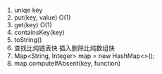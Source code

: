 1. uniqe key
2. put(key, value) O(1)
3. get(key) O(1)
4. containsKey(key)
5. toString()
6. 查找比纯链表快 插入删除比纯数组快
7. Map<String, Integer> map = new HashMap<>();
8. map.computeIfAbsent(key, function)
   